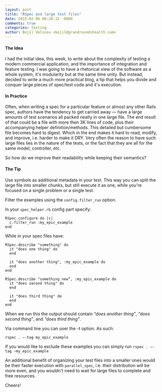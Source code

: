 ```yaml
---
layout: post
title: "RSpec and large test files"
date: 2015-02-06 00:20:12 -0800
comments: true
categories: testing
author: Bojil Velinov <bojil@grandroundshealth.com>
---
```


#### The Idea #
I had the initial idea, this week, to write about the complexity of testing a modern commercial application, and the importance of integration and feature testing. I was going to have a rhetorical view of the software as a whole system, it's modularity but at the same time unity. But instead, decided to write a much more practical blog, a tip that helps you divide and conquer large pieces of spec/test code and it's execution.

#### In Practice #
Often, when writing a spec for a particular feature or almost any other Rails spec, authors have the tendency to get carried away — have a large amounts of test scenarios all packed neatly in one large file. The end result of that could be a file with more then 3K lines of code, plus their accompanying helper definition/methods. This detailed but cumbersome file becomes hard to digest.  Which in the end makes it hard to read, modify, and improve, i.e. harder to make it DRY. Very often the reason to have such large files lies in the nature of the tests, or the fact that they are all for the same model, controller, etc.

So how do we improve their readability while keeping their semantics?

#### The Tip #

Use symbols as additional metadata in your test. This way you can split the large file into smaller chunks, but still execute it as one, while you're focused on a single problem or a single test.

Filter the examples using the `config.filter_run` option.

In your `spec_helper.rb` config part specify:
```
RSpec.configure do |c|
  c.filter_run :my_epic_example
end
```

While in your spec files have:
```
RSpec.describe "something" do
  it "does one thing" do
  end

  it "does another thing", :my_epic_example do
  end
end
```
```
RSpec.describe "something new”, :my_epic_example do
  it "does second thing" do
  end

  it "does third thing" do
  end
end
```
When we run this the output should contain *“does another thing”*, *“does second thing”*, and *“does third thing”*.

Via command line you can user the -t option.
As such:
```
rspec . —-tag my_epic_example
```

If you would like to exclude these examples you can simply run `rspec . —-tag ~my_epic_example`

An additional benefit of organizing your test files into a smaller ones would be their faster execution with `parallel_spec`, i.e. their distribution will be more even, and you wouldn't need to wait for large files to complete and free resources.

Cheers!